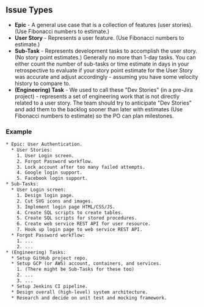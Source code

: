 ## Issue Types

* **Epic** - A general use case that is a collection of features (user stories). (Use Fibonacci numbers to estimate.)
* **User Story** - Represents a user feature. (Use Fibonacci numbers to estimate.)
* **Sub-Task** - Represents development tasks to accomplish the user story. (No story point estimates.) Generally no more than 1-day tasks. You can either count the number of sub-tasks or time estimate in days in your retrospective to evaluate if your story point estimate for the User Story was accurate and adjust accordingly - assuming you have some velocity history to compare to.
* **(Engineering) Task** - We used to call these "Dev Stories" (in a pre-Jira project) - represents a set of engineering work that is not directly related to a user story. The team should try to anticipate "Dev Stories" and add them to the backlog sooner than later with estimates (Use Fibonacci numbers to estimate) so the PO can plan milestones.

### Example

```txt
* Epic: User Authentication.
  * User Stories:
    1. User Login screen.
    2. Forgot Password workflow.
    3. Lock account after too many failed attempts.
    4. Google login support.
    5. Facebook login support.
* Sub-Tasks:
  * User Login screen:
    1. Design login page.
    2. Cut SVG icons and images.
    3. Implement login page HTML/CSS/JS.
    4. Create SQL scripts to create tables.
    5. Create SQL scripts for stored procedures.
    6. Create web service REST API for user resource.
    7. Hook up login page to web service REST API.
  * Forgot Password workflow:
    1. ...
    2. ...
* (Engineering) Tasks:
  * Setup GitHub project repo.
  * Setup GCP (or AWS) account, containers, and services.
    1. (There might be Sub-Tasks for these too)
    2. ...
    3. ...
  * Setup Jenkins CI pipeline.
  * Design overall (high-level) system architecture.
  * Research and decide on unit test and mocking framework.
```
